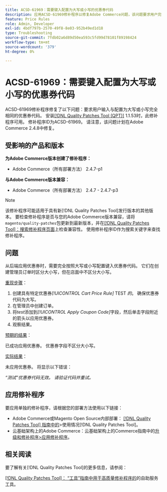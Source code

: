 ```yaml
---
title: ACSD-61969：需要键入配置为大写或小写的优惠券代码
description: 应用ACSD-61969修补程序以修复Adobe Commerce问题，该问题要求用户完全按照其配置的大写或小写形式键入优惠券代码。
feature: Price Rules
role: Admin, Developer
exl-id: 4bdf797b-2570-49f8-8e03-952b49ed1d18
type: Troubleshooting
source-git-commit: 7fdb02a6d89d50ea593c5fd99d78101f89198424
workflow-type: tm+mt
source-wordcount: '379'
ht-degree: 0%

---
```


# ACSD-61969：需要键入配置为大写或小写的优惠券代码

ACSD-61969修补程序修复了以下问题：要求用户输入与配置为大写或小写完全相同的优惠券代码。 安装[[!DNL Quality Patches Tool (QPT)]](/help/tools/quality-patches-tool/quality-patches-tool-to-self-serve-quality-patches.md) 1.1.53时，此修补程序可用。 修补程序ID为ACSD-61969。 请注意，该问题计划在Adobe Commerce 2.4.8中修复。

## 受影响的产品和版本

**为Adobe Commerce版本创建了修补程序：**

* Adobe Commerce（所有部署方法） 2.4.7-p1

**与Adobe Commerce版本兼容：**

* Adobe Commerce（所有部署方法） 2.4.7 - 2.4.7-p3

>[!NOTE]
>
>该修补程序可能适用于具有新[!DNL Quality Patches Tool]发行版本的其他版本。 要检查修补程序是否与您的Adobe Commerce版本兼容，请将`magento/quality-patches`包更新到最新版本，并在[[!DNL Quality Patches Tool]：搜索修补程序页面](https://experienceleague.adobe.com/tools/commerce-quality-patches/index.html)上检查兼容性。 使用修补程序ID作为搜索关键字来查找修补程序。

## 问题

从后端应用优惠券时，需要完全按照大写或小写配置键入优惠券代码。 它们在创建管理员订单时区分大小写，但在店面中不区分大小写。

<u>重现步骤</u>：

1. 创建具有特定优惠券&#x200B;*[!UICONTROL Cart Price Rule]* TEST *的*。 确保优惠券代码为大写。
1. 在管理员中创建订单。
1. 将&#x200B;*test*&#x200B;添加到&#x200B;*[!UICONTROL Apply Coupon Code]*&#x200B;字段，然后单击字段附近的箭头以应用优惠券。
1. 观察结果。

<u>预期的结果</u>：

已成功应用优惠券。 优惠券字段不区分大小写。

<u>实际结果</u>：

未应用优惠券。 将显示以下错误：

*“测试”优惠券代码无效。 请验证代码并重试。*

## 应用修补程序

要应用单独的修补程序，请根据您的部署方法使用以下链接：

* Adobe Commerce或Magento Open Source内部部署： [[!DNL Quality Patches Tool] 指南中的](/help/tools/quality-patches-tool/usage.md)>使用情况[!DNL Quality Patches Tool]。
* 云基础架构上的Adobe Commerce：云基础架构上的Commerce指南中的[升级和修补程序>应用修补程序](https://experienceleague.adobe.com/docs/commerce-cloud-service/user-guide/develop/upgrade/apply-patches.html)。

## 相关阅读

要了解有关[!DNL Quality Patches Tool]的更多信息，请参阅：

[[!DNL Quality Patches Tool]： “工具”指南中用于高质量修补程序的](/help/tools/quality-patches-tool/quality-patches-tool-to-self-serve-quality-patches.md)的自助服务工具。
